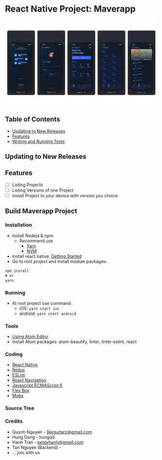 # React Native Project: Maverapp

[<img src="https://raw.githubusercontent.com/Quynh-Nguyen/build-version-management-app/master/Maverapp.png">](Maverapp)

## Table of Contents

* [Updating to New Releases](#updating-to-new-releases)
* [Features](#features)
* [Writing and Running Tests](#writing-and-running-tests)

## Updating to New Releases

## Features

- [ ] Listing Projects
- [ ] Listing Versions of one Project
- [ ] Install Project to your device with version you choice

## Build Maverapp Project

### Installation
* Install Nodejs & npm
  * Recommend use
    - [Yarn](https://yarnpkg.com/en/docs/install)
    - [NVM](https://github.com/creationix/nvm)
* Install react native: [Getting Started](https://facebook.github.io/react-native/docs/getting-started.html)
* Go to root project and install module packages:

```
npm install
# or
yarn
```

### Running
* At root project use command:
  - iOS: `yarn start ios`
  - android: `yarn start android`

### Tools
* [Using Atom Editor](https://atom.io/)
* Install Atom packages: atom-beautify, linter, linter-eslint, react

### Coding
* [React Native](https://facebook.github.io/react-native/docs/components-and-apis.html)
* [Redux](https://redux.js.org/introduction)
* [ESLint](https://eslint.org)
* [React Navigation](https://reactnavigation.org/docs/getting-started.html)
* [Javascript ECMAScript 6](http://es6-features.org/)
* [Flex Box](https://www.sketchingwithcss.com/samplechapter/cheatsheet.html)
* [Mobx](https://mobx.js.org/)

### Source Tree

### Credits
* Quynh Nguyen - likeguitarz@gmail.com
* Hung Dang - hungqd
* Hanh Tran - peteyhanh@gmail.com
* Tan Nguyen (Backend) - 
* ... join with us
